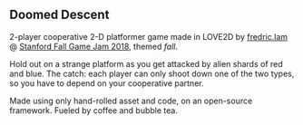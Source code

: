 ## Doomed Descent

2-player cooperative 2-D platformer game made in LOVE2D by [fredric.lam](https://www.fredric.ca) @ [Stanford Fall Game Jam 2018](https://www.svgadev.com/), themed *fall*.

Hold out on a strange platform as you get attacked by alien shards of red and blue. The catch: each player can only shoot down one of the two types, so you have to depend on your cooperative partner.

Made using only hand-rolled asset and code, on an open-source framework. Fueled by coffee and bubble tea.